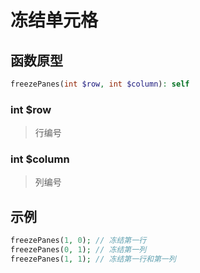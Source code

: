 # 冻结单元格

## **函数原型**

```php
freezePanes(int $row, int $column): self
```

### **int $row**

> 行编号

### **int $column**

> 列编号

## 示例

```php
freezePanes(1, 0); // 冻结第一行
freezePanes(0, 1); // 冻结第一列
freezePanes(1, 1); // 冻结第一行和第一列
```

